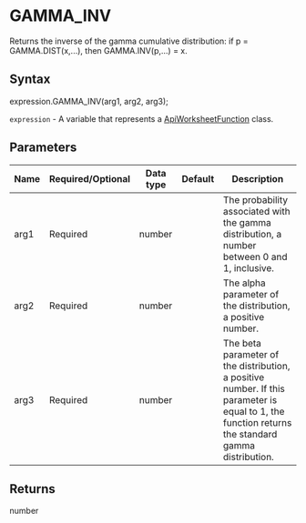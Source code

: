 # GAMMA_INV

Returns the inverse of the gamma cumulative distribution: if p = GAMMA.DIST(x,...), then GAMMA.INV(p,...) = x.

## Syntax

expression.GAMMA_INV(arg1, arg2, arg3);

`expression` - A variable that represents a [ApiWorksheetFunction](../ApiWorksheetFunction.md) class.

## Parameters

| **Name** | **Required/Optional** | **Data type** | **Default** | **Description** |
| ------------- | ------------- | ------------- | ------------- | ------------- |
| arg1 | Required | number |  | The probability associated with the gamma distribution, a number between 0 and 1, inclusive. |
| arg2 | Required | number |  | The alpha parameter of the distribution, a positive number. |
| arg3 | Required | number |  | The beta parameter of the distribution, a positive number. If this parameter is equal to 1, the function returns the standard gamma distribution. |

## Returns

number